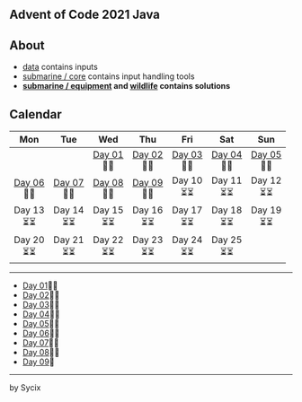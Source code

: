 ## Advent of Code 2021 Java

## About
* [data](https://github.com/Sycix-HK/Advent-of-Code-2021/tree/main/Java/data) contains inputs
* [submarine / core](https://github.com/Sycix-HK/Advent-of-Code-2021/tree/main/Java/submarine/core) contains input handling tools
* **[submarine / equipment](https://github.com/Sycix-HK/Advent-of-Code-2021/tree/main/Java/submarine/equipment) and [wildlife](https://github.com/Sycix-HK/Advent-of-Code-2021/tree/main/Java/wildlife) contains solutions**

## Calendar

| Mon | Tue | Wed | Thu | Fri | Sat | Sun |
|:---:|:---:|:---:|:---:|:---:|:---:|:---:|
|     |     | [Day 01](https://github.com/Sycix-HK/Advent-of-Code-2021/tree/main/Java/submarine/equipment/sonar)<br>🌟🌟 | [Day 02](https://github.com/Sycix-HK/Advent-of-Code-2021/tree/main/Java/submarine/equipment/propeller)<br>🌟🌟 | [Day 03](https://github.com/Sycix-HK/Advent-of-Code-2021/tree/main/Java/submarine/equipment/diagnostics)<br>🌟🌟 | [Day 04](https://github.com/Sycix-HK/Advent-of-Code-2021/tree/main/Java/submarine/equipment/entertainment)<br>🌟🌟 | [Day 05](https://github.com/Sycix-HK/Advent-of-Code-2021/tree/main/Java/submarine/equipment/sonar)<br>🌟🌟 |
| [Day 06](https://github.com/Sycix-HK/Advent-of-Code-2021/tree/main/Java/wildlife) <br> 🌟🌟 | [Day 07](https://github.com/Sycix-HK/Advent-of-Code-2021/tree/main/Java/wildlife) <br> 🌟🌟 | [Day 08](https://github.com/Sycix-HK/Advent-of-Code-2021/tree/main/Java/submarine/emergency) <br> 🌟🌟 | [Day 09](https://github.com/Sycix-HK/Advent-of-Code-2021/tree/main/Java/submarine/equipment/sonar) <br> 🌟🌟 | Day 10 <br> ⏳⏳ | Day 11 <br> ⏳⏳ | Day 12 <br> ⏳⏳ | 
| Day 13 <br> ⏳⏳ | Day 14 <br> ⏳⏳ | Day 15 <br> ⏳⏳ | Day 16 <br> ⏳⏳ | Day 17 <br> ⏳⏳ | Day 18 <br> ⏳⏳ | Day 19 <br> ⏳⏳ | 
| Day 20 <br> ⏳⏳ | Day 21 <br> ⏳⏳ | Day 22 <br> ⏳⏳ | Day 23 <br> ⏳⏳ | Day 24 <br> ⏳⏳ | Day 25 <br> ⏳⏳ |   |

---

* [Day 01](https://github.com/Sycix-HK/Advent-of-Code-2021/tree/main/Java/submarine/equipment/sonar)🌟🌟
* [Day 02](https://github.com/Sycix-HK/Advent-of-Code-2021/tree/main/Java/submarine/equipment/propeller)🌟🌟
* [Day 03](https://github.com/Sycix-HK/Advent-of-Code-2021/tree/main/Java/submarine/equipment/diagnostics)🌟🌟
* [Day 04](https://github.com/Sycix-HK/Advent-of-Code-2021/tree/main/Java/submarine/equipment/entertainment)🌟🌟
* [Day 05](https://github.com/Sycix-HK/Advent-of-Code-2021/tree/main/Java/submarine/equipment/sonar)🌟🌟
* [Day 06](https://github.com/Sycix-HK/Advent-of-Code-2021/tree/main/Java/wildlife)🌟🌟
* [Day 07](https://github.com/Sycix-HK/Advent-of-Code-2021/tree/main/Java/wildlife)🌟🌟
* [Day 08](https://github.com/Sycix-HK/Advent-of-Code-2021/tree/main/Java/submarine/emergency)🌟🌟
* [Day 09](https://github.com/Sycix-HK/Advent-of-Code-2021/tree/main/Java/submarine/equipment/sonar)🌟

---

by Sycix
